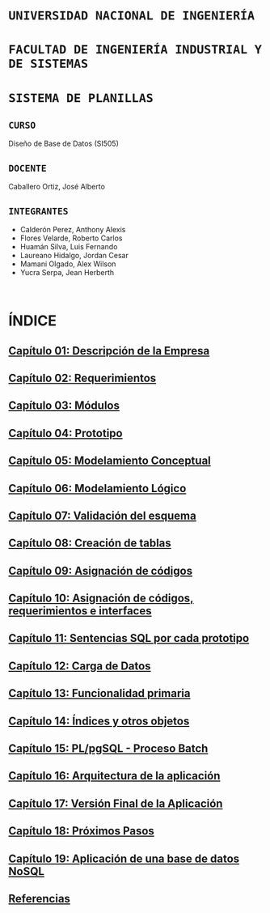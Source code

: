 # `UNIVERSIDAD NACIONAL DE INGENIERÍA`
# `FACULTAD DE INGENIERÍA INDUSTRIAL Y DE SISTEMAS`
# `SISTEMA DE PLANILLAS`
## `CURSO`
Diseño de Base de Datos (SI505)
## `DOCENTE`
Caballero Ortiz, José Alberto
## `INTEGRANTES`
- Calderón Perez, Anthony Alexis
- Flores Velarde, Roberto Carlos
- Huamán Silva, Luis Fernando
- Laureano Hidalgo, Jordan Cesar
- Mamani Olgado, Alex Wilson
- Yucra Serpa, Jean Herberth

<br>

# ÍNDICE
## [Capítulo 01: Descripción de la Empresa](https://github.com/JordanLau21/DBD-Grupo2---23-2/blob/main/MONOGRAF%C3%8DA/Cap%C3%ADtulo%2001%3A%20Descripci%C3%B3n%20de%20la%20Empresa%2C%20Proceso%20de%20Negocio%20Elegido%20y%20Motivaci%C3%B3n.md)
## [Capítulo 02: Requerimientos](https://github.com/JordanLau21/DBD-Grupo2---23-2/blob/main/MONOGRAF%C3%8DA/Cap%C3%ADtulo%2002%3A%20Requerimientos.md)
## [Capítulo 03: Módulos](https://github.com/JordanLau21/DBD-Grupo2---23-2/blob/main/MONOGRAF%C3%8DA/Cap%C3%ADtulo%2003%3A%20M%C3%B3dulos.md)
## [Capítulo 04: Prototipo](https://github.com/JordanLau21/DBD-Grupo2---23-2/blob/main/MONOGRAF%C3%8DA/Cap%C3%ADtulo%2004%3A%20Prototipo.md)
## [Capítulo 05: Modelamiento Conceptual](https://github.com/JordanLau21/DBD-Grupo2---23-2/blob/main/MONOGRAF%C3%8DA/Cap%C3%ADtulo%2005%3A%20Modelamiento%20Conceptual.md)
## [Capítulo 06: Modelamiento Lógico]()
## [Capítulo 07: Validación del esquema]()
## [Capítulo 08: Creación de tablas]()
## [Capítulo 09: Asignación de códigos]()
## [Capítulo 10: Asignación de códigos, requerimientos e interfaces]()
## [Capítulo 11: Sentencias SQL por cada prototipo]()
## [Capítulo 12: Carga de Datos]()
## [Capítulo 13: Funcionalidad primaria]()
## [Capítulo 14: Índices y otros objetos]()
## [Capítulo 15: PL/pgSQL - Proceso Batch]()
## [Capítulo 16: Arquitectura de la aplicación]()
## [Capítulo 17: Versión Final de la Aplicación]()
## [Capítulo 18: Próximos Pasos]()
## [Capítulo 19: Aplicación de una base de datos NoSQL]()

## [Referencias](https://github.com/JordanLau21/DBD-Grupo2---23-2/blob/main/MONOGRAF%C3%8DA/Referencias.md)

